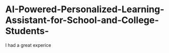 # AI-Powered-Personalized-Learning-Assistant-for-School-and-College-Students-
I had a great experice 
